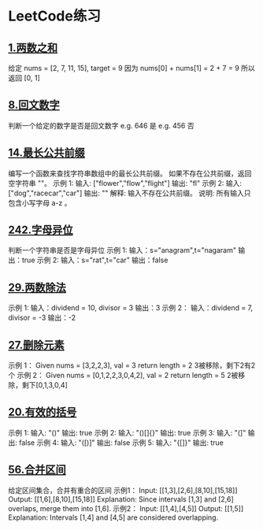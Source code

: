 # LeetCode练习
## [1.两数之和](array/TwoSum.java)
给定 nums = [2, 7, 11, 15], target = 9
因为 nums[0] + nums[1] = 2 + 7 = 9
所以返回 [0, 1]
## [8.回文数字](array/palindromicNumber.java)
判断一个给定的数字是否是回文数字
e.g. 646 是
e.g. 456 否
## [14.最长公共前缀](string/LongestCommonPrefix.java)
编写一个函数来查找字符串数组中的最长公共前缀。
如果不存在公共前缀，返回空字符串 ""。
示例 1:
输入: ["flower","flow","flight"]
输出: "fl"
示例 2:
输入: ["dog","racecar","car"]
输出: ""
解释: 输入不存在公共前缀。
说明: 所有输入只包含小写字母 a-z 。
## [242.字母异位](string/ValidAnagram.java)
判断一个字符串是否是字母异位
示例 1:
输入：s="anagram",t="nagaram"
输出：true
示例 2:
输入：s="rat",t="car"
输出：false
## [29.两数除法](binarySearch/DivideTwoInteger.java)
示例 1:
输入：dividend = 10, divisor = 3
输出：3
示例 2：
输入：dividend = 7, divisor = -3
输出：-2
## [27.删除元素](array/RemoveElement.java)
示例 1：
Given nums = [3,2,2,3], val = 3
return length = 2
3被移除，剩下2有2个
示例 2：
Given nums = [0,1,2,2,3,0,4,2], val = 2
return length = 5
2被移除，剩下[0,1,3,0,4]
## [20.有效的括号](stack/ValidParentheses.java)
示例 1:
输入: "()"
输出: true
示例 2:
输入: "()[]{}"
输出: true
示例 3:
输入: "(]"
输出: false
示例 4:
输入: "([)]"
输出: false
示例 5:
输入: "{[]}"
输出: true
## [56.合并区间](binarySearch/MergeIntervals.java)
给定区间集合，合并有重合的区间
示例1：
Input: [[1,3],[2,6],[8,10],[15,18]]
Output: [[1,6],[8,10],[15,18]]
Explanation: Since intervals [1,3] and [2,6] overlaps, merge them into [1,6].
示例2：
Input: [[1,4],[4,5]]
Output: [[1,5]]
Explanation: Intervals [1,4] and [4,5] are considered overlapping.